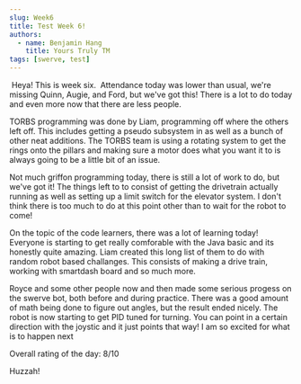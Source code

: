 ```yaml
---
slug: Week6
title: Test Week 6!
authors:
  - name: Benjamin Hang
    title: Yours Truly TM
tags: [swerve, test]
---
```

​
Heya! This is week six. 
​
Attendance today was lower than usual, we're missing Quinn, Augie, and Ford, but we've got this!
There is a lot to do today and even more now that there are less people.

TORBS programming was done by Liam, programming off where the others left off. This includes getting a pseudo subsystem in as well as
a bunch of other neat additions. The TORBS team is using a rotating system to get the rings onto the pillars and making sure a motor 
does what you want it to is always going to be a little bit of an issue.

Not much griffon programming today, there is still a lot of work to do, but we've got it! The things left to to consist of getting the
drivetrain actually running as well as setting up a limit switch for the elevator system. I don't think there is too much to do at 
this point other than to wait for the robot to come!

On the topic of the code learners, there was a lot of learning today! Everyone is starting to get really comforable with the Java 
basic and its honestly quite amazing. Liam created this long list of them to do with random robot based challanges. This consists of 
making a drive train, working with smartdash board and so much more.

Royce and some other people now and then made some serious progess on the swerve bot, both before and during practice. There was a 
good amount of math being done to figure out angles, but the result ended nicely. The robot is now starting to get PID tuned for 
turning. You can point in a certain direction with the joystic and it just points that way! I am so excited for what is to happen next

Overall rating of the day: 8/10

Huzzah!
